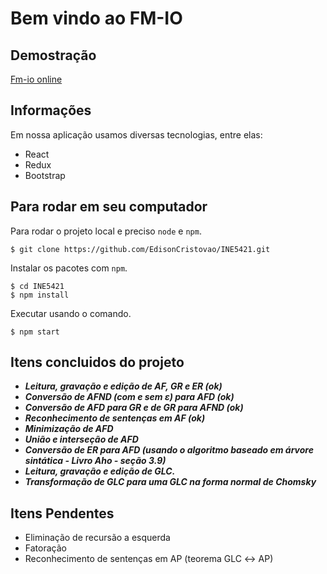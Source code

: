 # Bem vindo ao FM-IO

## Demostração

[Fm-io online](https://fm-io.herokuapp.com/)

## Informações

Em nossa aplicação usamos diversas tecnologias, entre elas:

- React
- Redux
- Bootstrap

## Para rodar em seu computador

Para rodar o projeto local e preciso `node` e `npm`.
```
$ git clone https://github.com/EdisonCristovao/INE5421.git
```
Instalar os pacotes com `npm`.

```
$ cd INE5421
$ npm install
```
Executar usando o comando.
```
$ npm start
```
## Itens concluidos do projeto

- ***Leitura, gravação e edição de AF, GR e ER (ok)***
- ***Conversão de AFND (com e sem ε) para AFD (ok)***
- ***Conversão de AFD para GR e de GR para AFND (ok)***
- ***Reconhecimento de sentenças em AF (ok)***
- ***Minimização de AFD***
- ***União e interseção de AFD***
- ***Conversão de ER para AFD (usando o algoritmo baseado em árvore sintática - Livro Aho - seção 3.9)***
- ***Leitura, gravação e edição de GLC.***
- ***Transformação de GLC para uma GLC na forma normal de Chomsky***

## Itens Pendentes
- Eliminação de recursão a esquerda
- Fatoração
- Reconhecimento de sentenças em AP (teorema GLC ↔ AP)